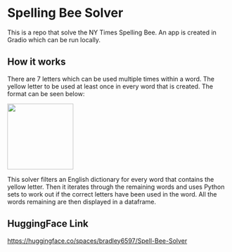 #  Spelling Bee Solver
This is a repo that solve the NY Times Spelling Bee. An app is created in Gradio which can be run locally.

## How it works
There are 7 letters which can be used multiple times within a word. The yellow letter to be used at least once in every word that is created. The format can be seen below: 

<img src="https://user-images.githubusercontent.com/1526881/114287844-4196d600-9a1f-11eb-86ca-3aae4f0a8f2d.png" width="150">

This solver filters an English dictionary for every word that contains the yellow letter. Then it iterates through the remaining words and uses Python sets to work out if the correct letters have been used in the word. All the words remaining are then displayed in a dataframe. 

## HuggingFace Link
https://huggingface.co/spaces/bradley6597/Spell-Bee-Solver

